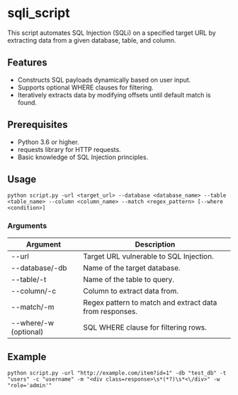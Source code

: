 # sqli_script
This script automates SQL Injection (SQLi) on a specified target URL by extracting data from a given database, table, and column. 

## Features
- Constructs SQL payloads dynamically based on user input.
- Supports optional WHERE clauses for filtering.
- Iteratively extracts data by modifying offsets until default match is found.

## Prerequisites
- Python 3.6 or higher.
- requests library for HTTP requests.
- Basic knowledge of SQL Injection principles.

## Usage
`python script.py -url <target_url> --database <database_name> --table <table_name> --column <column_name> --match <regex_pattern> [--where <condition>]`

### Arguments
|Argument|Description|
|--------|-----------|
|--url| Target URL vulnerable to SQL Injection.|
|--database/-db| Name of the target database.|
|--table/-t| Name of the table to query.|
|--column/-c| Column to extract data from.|
|--match/-m| Regex pattern to match and extract data from responses.|
| --where/-w (optional)| SQL WHERE clause for filtering rows.|

## Example
`python script.py -url "http://example.com/item?id=1" -db "test_db" -t "users" -c "username" -m "<div class=response>\s*(*?)\s*<\/div>" -w "role='admin'"`
